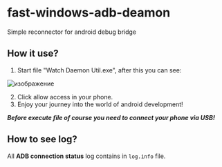 # fast-windows-adb-deamon
Simple reconnector for android debug bridge

## How it use?

1. Start file "Watch Daemon Util.exe", after this you can see:

![изображение](https://user-images.githubusercontent.com/49593416/166433892-876ce746-ca1d-4b3e-a9cc-2a73e9e852b9.png)

2. Click allow access in your phone.
3. Enjoy your journey into the world of android development!

***Before execute file of course you need to connect your phone via USB!***

## How to see log?

All **ADB connection status** log contains in `log.info` file.

